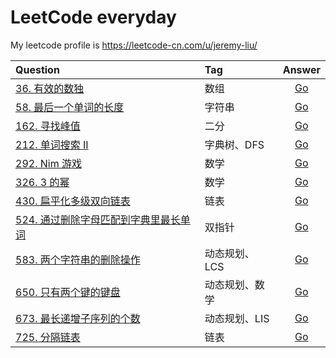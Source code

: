 # LeetCode everyday

My leetcode profile is https://leetcode-cn.com/u/jeremy-liu/

| Question                                                                                                               | Tag            |                              Answer                              |
| :--------------------------------------------------------------------------------------------------------------------- | :------------- | :--------------------------------------------------------------: |
| [36. 有效的数独](https://leetcode-cn.com/problems/valid-sudoku/)                                                       | 数组           | [Go](https://github.com/Ksloveyuan/leetcode/blob/main/36_go.md)  |
| [58. 最后一个单词的长度](https://leetcode-cn.com/problems/length-of-last-word/)                                        | 字符串         | [Go](https://github.com/Ksloveyuan/leetcode/blob/main/58_go.md)  |
| [162. 寻找峰值](https://leetcode-cn.com/problems/find-peak-element/)                                                   | 二分           | [Go](https://github.com/Ksloveyuan/leetcode/blob/main/162_go.md) |
| [212. 单词搜索 II](https://leetcode-cn.com/problems/word-search-ii/)                                                   | 字典树、DFS    | [Go](https://github.com/Ksloveyuan/leetcode/blob/main/212_go.md) |
| [292. Nim 游戏](https://leetcode-cn.com/problems/nim-game/)                                                            | 数学           | [Go](https://github.com/Ksloveyuan/leetcode/blob/main/292_go.md) |
| [326. 3 的幂](https://leetcode-cn.com/problems/power-of-three/)                                                        | 数学           | [Go](https://github.com/Ksloveyuan/leetcode/blob/main/326_go.md) |
| [430. 扁平化多级双向链表](https://leetcode-cn.com/problems/flatten-a-multilevel-doubly-linked-list/)                   | 链表           | [Go](https://github.com/Ksloveyuan/leetcode/blob/main/430_go.md) |
| [524. 通过删除字母匹配到字典里最长单词](https://leetcode-cn.com/problems/longest-word-in-dictionary-through-deleting/) | 双指针         | [Go](https://github.com/Ksloveyuan/leetcode/blob/main/524_go.md) |
| [583. 两个字符串的删除操作](https://leetcode-cn.com/problems/delete-operation-for-two-strings/)                        | 动态规划、LCS  | [Go](https://github.com/Ksloveyuan/leetcode/blob/main/583_go.md) |
| [650. 只有两个键的键盘](https://leetcode-cn.com/problems/2-keys-keyboard/)                                             | 动态规划、数学 | [Go](https://github.com/Ksloveyuan/leetcode/blob/main/650_go.md) |
| [673. 最长递增子序列的个数](https://leetcode-cn.com/problems/number-of-longest-increasing-subsequence/)                | 动态规划、LIS  | [Go](https://github.com/Ksloveyuan/leetcode/blob/main/673_go.md) |
| [725. 分隔链表](https://leetcode-cn.com/problems/split-linked-list-in-parts/)                                          | 链表           | [Go](https://github.com/Ksloveyuan/leetcode/blob/main/725_go.md) |
